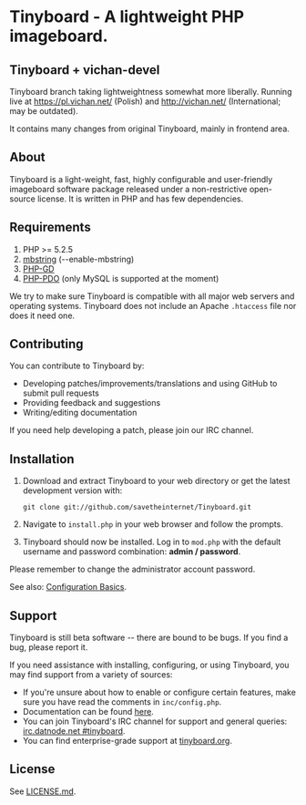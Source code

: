 Tinyboard - A lightweight PHP imageboard.
==========================================

Tinyboard + vichan-devel
------------
Tinyboard branch taking lightweightness somewhat more liberally. Running live at
https://pl.vichan.net/ (Polish) and http://vichan.net/ (International; may be outdated).

It contains many changes from original Tinyboard, mainly in frontend area.

About
------------
Tinyboard is a light-weight, fast, highly configurable and user-friendly
imageboard software package released under a non-restrictive open-source
license. It is written in PHP and has few dependencies.

Requirements
------------
1.	PHP >= 5.2.5
2.	[mbstring](http://www.php.net/manual/en/mbstring.installation.php) 
	(--enable-mbstring)
3.	[PHP-GD](http://php.net/manual/en/book.image.php)
4.	[PHP-PDO](http://php.net/manual/en/book.pdo.php) 
	(only MySQL is supported at the moment)

We try to make sure Tinyboard is compatible with all major web servers and
operating systems. Tinyboard does not include an Apache ```.htaccess``` file nor does
it need one.

Contributing
------------
You can contribute to Tinyboard by:
*	Developing patches/improvements/translations and using GitHub to submit pull requests
*	Providing feedback and suggestions
*	Writing/editing documentation

If you need help developing a patch, please join our IRC channel.

Installation
-------------
1.	Download and extract Tinyboard to your web directory or get the latest
	development version with:

        git clone git://github.com/savetheinternet/Tinyboard.git
	
2.	Navigate to ```install.php``` in your web browser and follow the
	prompts.
3.	Tinyboard should now be installed. Log in to ```mod.php``` with the
	default username and password combination: **admin / password**.

Please remember to change the administrator account password.

See also: [Configuration Basics](http://tinyboard.org/docs/?p=Config).

Support
--------
Tinyboard is still beta software -- there are bound to be bugs. If you find a
bug, please report it.

If you need assistance with installing, configuring, or using Tinyboard, you may
find support from a variety of sources:

*	If you're unsure about how to enable or configure certain features, make
	sure you have read the comments in ```inc/config.php```.
*	Documentation can be found [here](http://tinyboard.org/docs/).
*	You can join Tinyboard's IRC channel for support and general queries: 
	[irc.datnode.net #tinyboard](irc://irc.datnode.net/tinyboard).
*	You can find enterprise-grade support at [tinyboard.org](http://tinyboard.org/#support).

License
--------
See [LICENSE.md](http://github.com/savetheinternet/Tinyboard/blob/master/LICENSE.md).

